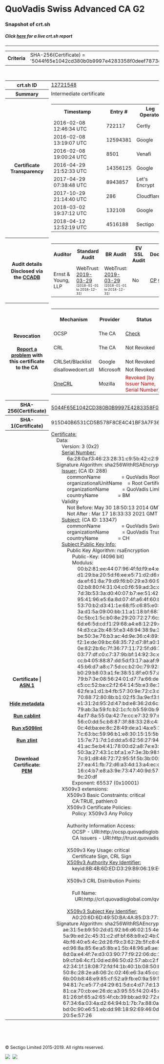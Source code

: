 # QuoVadis Swiss Advanced CA G2
### Snapshot of crt.sh
##### Click [here](https://crt.sh/?q=5044F65E1042CD380B0B9997E4283358F0DEEF7873DA72EFDB6F02474AE37EBE) for a live crt.sh report

---
<!DOCTYPE HTML PUBLIC "-//W3C//DTD HTML 4.0 Transitional//EN">
<HTML>

<BODY>

<TABLE>
  <TR>
    <TH class="outer">Criteria</TH>
    <TD class="outer">SHA-256(Certificate) = '5044f65e1042cd380b0b9997e4283358f0deef7873da72efdb6f02474ae37ebe'</TD>
  </TR>
</TABLE>
<BR>
<TABLE>
  <TR>
    <TH class="outer">crt.sh ID</TH>
    <TD class="outer"><A href="?id=12721548">12721548</A></TD>
  </TR>
  <TR>
    <TH class="outer">Summary</TH>
    <TD class="outer">Intermediate certificate</TD>
  </TR>
  <TR>
    <TH class="outer">Certificate<BR>Transparency</TH>
    <TD class="outer">
<TABLE class="options" style="margin-left:0px">
  <TR>
    <TH>Timestamp</TH>
    <TH>Entry #</TH>
    <TH>Log Operator</TH>
    <TH>Log URL</TH>
  </TR>
  <TR>
    <TD>2016-02-08&nbsp; <FONT class="small">12:46:34 UTC</FONT></TD>
    <TD>722117</TD>
    <TD>Certly</TD>
    <TD>https://log.certly.io</TD>
  </TR>
  <TR>
    <TD>2016-02-08&nbsp; <FONT class="small">13:19:07 UTC</FONT></TD>
    <TD>12594381</TD>
    <TD>Google</TD>
    <TD>https://ct.googleapis.com/pilot</TD>
  </TR>
  <TR>
    <TD>2016-02-08&nbsp; <FONT class="small">19:00:24 UTC</FONT></TD>
    <TD>8501</TD>
    <TD>Venafi</TD>
    <TD>https://ctlog.api.venafi.com</TD>
  </TR>
  <TR>
    <TD>2016-04-29&nbsp; <FONT class="small">21:52:33 UTC</FONT></TD>
    <TD>14356125</TD>
    <TD>Google</TD>
    <TD>https://ct.googleapis.com/rocketeer</TD>
  </TR>
  <TR>
    <TD>2017-04-29&nbsp; <FONT class="small">07:38:48 UTC</FONT></TD>
    <TD>8943857</TD>
    <TD>Let's Encrypt</TD>
    <TD>https://clicky.ct.letsencrypt.org</TD>
  </TR>
  <TR>
    <TD>2017-10-29&nbsp; <FONT class="small">21:14:40 UTC</FONT></TD>
    <TD>286</TD>
    <TD>Cloudflare</TD>
    <TD>https://ct.cloudflare.com/logs/nimbus2021</TD>
  </TR>
  <TR>
    <TD>2018-03-02&nbsp; <FONT class="small">19:37:12 UTC</FONT></TD>
    <TD>132108</TD>
    <TD>Google</TD>
    <TD>https://ct.googleapis.com/logs/argon2021</TD>
  </TR>
  <TR>
    <TD>2018-04-12&nbsp; <FONT class="small">12:52:19 UTC</FONT></TD>
    <TD>4516188</TD>
    <TD>Sectigo</TD>
    <TD>https://dodo.ct.comodo.com</TD>
  </TR>
</TABLE>
    </TD>
  </TR>
  <TR>
    <TH class="outer">Audit details<BR>
      <DIV class="small" style="padding-top:3px">Disclosed via the
        <A href="//ccadb-public.secure.force.com/mozilla/PublicAllIntermediateCerts" target="_blank">CCADB</A></DIV>
    </TH>
    <TD class="outer">
<TABLE class="options" style="margin-left:0px">
  <TR>
    <TH>Auditor</TH>
    <TH>Standard Audit</TH>
    <TH>BR Audit</TH>
    <TH>EV SSL Audit</TH>
    <TH>Documents</TH>
    <TH>CCADB</TH>
    <TH>Root Owner / Certificate</TH>
  </TR>
  <TR>
    <TD style="vertical-align:middle">Ernst & Young, LLP</TD>
    <TD>WebTrust:
      <A href="https://www.cpacanada.ca/generichandlers/CPACHandler.ashx?attachmentid=227627" target="_blank">2019-03-29</A>
      <BR><FONT style="font-size:8pt">(2018-01-01 to 2018-12-31)</FONT></TD>
    <TD>WebTrust:
      <A href="https://www.cpacanada.ca/generichandlers/CPACHandler.ashx?attachmentid=227628" target="_blank">2019-03-29</A>
      <BR><FONT style="font-size:8pt">(2018-01-01 to 2018-12-31)</FONT></TD>
    <TD>No    <TD>
      <A href="https://www.quovadisglobal.com/~/media/Files/Repository/QV_RCA1_RCA3_CPCPS_V4_25.ashx" target="blank">CP</A>
      <A href="https://www.quovadisglobal.com/~/media/Files/Repository/QV_RCA2_CPCPS_v2.5.ashx" target="blank">CPS</A>
    </TD>
    <TD><A href="//ccadb.force.com/001o000000rFwnVAAS" target="_blank">001o000000rFwnVAAS</A></TD>
    <TD><A href="/?id=8878">QuoVadis</A></TD>
  </TR>
</TABLE>
    </TD>
  </TR>
  <TR>
    <TH class="outer">Revocation<BR><BR>
      <DIV class="small" style="padding-top:3px"><A href="?id=12721548&opt=problemreporting">Report a problem</A> with<BR>this certificate to the CA</DIV></TH>
    <TD class="outer">
      <TABLE class="options" style="margin-left:0px">
        <TR>
          <TH>Mechanism</TH>
          <TH>Provider</TH>
          <TH>Status</TH>
          <TH>Revocation Date</TH>
          <TH>Last Observed in CRL</TH>
          <TH>Last Checked <SPAN style="color:#CC0000;vertical-align:middle;font-size:70%;font-weight:normal">(Error)</SPAN></TH>
        </TR>
        <TR>
          <TD>OCSP</TD>
          <TD>The CA</TD>
          <TD><A href="?id=12721548&opt=ocsp">Check</A></TD>
          <TD><SPAN style="color:#888888">?</SPAN></TD>
          <TD><SPAN style="color:#888888">n/a</SPAN></TD>
          <TD><SPAN style="color:#888888">?</SPAN></TD>
        </TR>
        <TR>
          <TD>CRL</TD>
          <TD>The CA</TD>
          <TD>Not Revoked</TD><TD><SPAN style="color:#888888">n/a</SPAN></TD><TD><SPAN style="color:#888888">n/a</SPAN></TD><TD>2019-12-04&nbsp; <FONT class="small">20:05:09 UTC</FONT></TD>
        </TR>
        <TR>
          <TD>CRLSet/Blacklist</TD>
          <TD>Google</TD>
          <TD>Not Revoked</TD>
          <TD><SPAN style="color:#888888">n/a</SPAN></TD>
          <TD><SPAN style="color:#888888">n/a</SPAN></TD>
          <TD><SPAN style="color:#888888">n/a</SPAN></TD>
        </TR>
        <TR>
          <TD>disallowedcert.stl</TD>
          <TD>Microsoft</TD>
          <TD>Not Revoked</TD>
          <TD><SPAN style="color:#888888">n/a</SPAN></TD>
          <TD><SPAN style="color:#888888">n/a</SPAN></TD>
          <TD><SPAN style="color:#888888">n/a</SPAN></TD>
        </TR>
        <TR>
          <TD><A href="/mozilla-onecrl" target="_blank">OneCRL</A></TD>
          <TD>Mozilla</TD>
          <TD><SPAN style="color:#CC0000">Revoked [by Issuer Name, Serial Number]</SPAN></TD><TD><SPAN style="color:#888888">Unknown</SPAN></TD>
          <TD><SPAN style="color:#888888">n/a</SPAN></TD>
          <TD><SPAN style="color:#888888">n/a</SPAN></TD>
        </TR>
      </TABLE>
    </TD>
  </TR>
  <TR>
    <TH class="outer">SHA-256(Certificate)</TH>
    <TD class="outer"><A href="//censys.io/certificates/5044f65e1042cd380b0b9997e4283358f0deef7873da72efdb6f02474ae37ebe">5044F65E1042CD380B0B9997E4283358F0DEEF7873DA72EFDB6F02474AE37EBE</A></TD>
  </TR>
  <TR>
    <TH class="outer">SHA-1(Certificate)</TH>
    <TD class="outer">915D40B6531CD5B578F8CE4C41BF3A7F36206E45</TD>
  </TR>
  <TR>
    <TH class="outer">Certificate | <A href="?asn1=12721548">ASN.1</A>
      <SPAN class="small"><BR>
      <BR><BR><A href="?id=12721548&opt=nometadata">Hide metadata</A>
      <BR><BR><A href="?id=12721548&opt=cablint">Run cablint</A>
      <BR><BR><A href="?id=12721548&opt=x509lint">Run x509lint</A>
      <BR><BR><A href="?id=12721548&opt=zlint">Run zlint</A>
      <BR><BR><BR>Download Certificate: <A href="?d=12721548">PEM</A>
      </SPAN>
    </TH>
    <TD class="text"><A href="?d=12721548">Certificate:</A><BR>&nbsp;&nbsp;&nbsp;&nbsp;Data:<BR>&nbsp;&nbsp;&nbsp;&nbsp;&nbsp;&nbsp;&nbsp;&nbsp;Version:&nbsp;3&nbsp;(0x2)<BR>&nbsp;&nbsp;&nbsp;&nbsp;&nbsp;&nbsp;&nbsp;&nbsp;<A href="?serial=6a280af346232831c95b42c29d24c4a82cc335e3">Serial&nbsp;Number:</A><BR>&nbsp;&nbsp;&nbsp;&nbsp;&nbsp;&nbsp;&nbsp;&nbsp;&nbsp;&nbsp;&nbsp;&nbsp;6a:28:0a:f3:46:23:28:31:c9:5b:42:c2:9d:24:c4:a8:2c:c3:35:e3<BR>&nbsp;&nbsp;&nbsp;&nbsp;Signature&nbsp;Algorithm:&nbsp;sha256WithRSAEncryption<BR>&nbsp;&nbsp;&nbsp;&nbsp;&nbsp;&nbsp;&nbsp;&nbsp;<A href="?caid=288">Issuer:</A> <SPAN class="small">(CA ID: 288)</SPAN><BR>&nbsp;&nbsp;&nbsp;&nbsp;&nbsp;&nbsp;&nbsp;&nbsp;&nbsp;&nbsp;&nbsp;&nbsp;commonName&nbsp;&nbsp;&nbsp;&nbsp;&nbsp;&nbsp;&nbsp;&nbsp;&nbsp;&nbsp;&nbsp;&nbsp;&nbsp;&nbsp;&nbsp;&nbsp;=&nbsp;QuoVadis&nbsp;Root&nbsp;Certification&nbsp;Authority<BR>&nbsp;&nbsp;&nbsp;&nbsp;&nbsp;&nbsp;&nbsp;&nbsp;&nbsp;&nbsp;&nbsp;&nbsp;organizationalUnitName&nbsp;&nbsp;&nbsp;&nbsp;=&nbsp;Root&nbsp;Certification&nbsp;Authority<BR>&nbsp;&nbsp;&nbsp;&nbsp;&nbsp;&nbsp;&nbsp;&nbsp;&nbsp;&nbsp;&nbsp;&nbsp;organizationName&nbsp;&nbsp;&nbsp;&nbsp;&nbsp;&nbsp;&nbsp;&nbsp;&nbsp;&nbsp;=&nbsp;QuoVadis&nbsp;Limited<BR>&nbsp;&nbsp;&nbsp;&nbsp;&nbsp;&nbsp;&nbsp;&nbsp;&nbsp;&nbsp;&nbsp;&nbsp;countryName&nbsp;&nbsp;&nbsp;&nbsp;&nbsp;&nbsp;&nbsp;&nbsp;&nbsp;&nbsp;&nbsp;&nbsp;&nbsp;&nbsp;&nbsp;=&nbsp;BM<BR>&nbsp;&nbsp;&nbsp;&nbsp;&nbsp;&nbsp;&nbsp;&nbsp;Validity<BR>&nbsp;&nbsp;&nbsp;&nbsp;&nbsp;&nbsp;&nbsp;&nbsp;&nbsp;&nbsp;&nbsp;&nbsp;Not&nbsp;Before:&nbsp;May&nbsp;30&nbsp;18:50:13&nbsp;2014&nbsp;GMT<BR>&nbsp;&nbsp;&nbsp;&nbsp;&nbsp;&nbsp;&nbsp;&nbsp;&nbsp;&nbsp;&nbsp;&nbsp;Not&nbsp;After&nbsp;:&nbsp;Mar&nbsp;17&nbsp;18:33:33&nbsp;2021&nbsp;GMT<BR>&nbsp;&nbsp;&nbsp;&nbsp;&nbsp;&nbsp;&nbsp;&nbsp;<A href="?caid=13347">Subject:</A> <SPAN class="small">(CA ID: 13347)</SPAN><BR>&nbsp;&nbsp;&nbsp;&nbsp;&nbsp;&nbsp;&nbsp;&nbsp;&nbsp;&nbsp;&nbsp;&nbsp;commonName&nbsp;&nbsp;&nbsp;&nbsp;&nbsp;&nbsp;&nbsp;&nbsp;&nbsp;&nbsp;&nbsp;&nbsp;&nbsp;&nbsp;&nbsp;&nbsp;=&nbsp;QuoVadis&nbsp;Swiss&nbsp;Advanced&nbsp;CA&nbsp;G2<BR>&nbsp;&nbsp;&nbsp;&nbsp;&nbsp;&nbsp;&nbsp;&nbsp;&nbsp;&nbsp;&nbsp;&nbsp;organizationName&nbsp;&nbsp;&nbsp;&nbsp;&nbsp;&nbsp;&nbsp;&nbsp;&nbsp;&nbsp;=&nbsp;QuoVadis&nbsp;Trustlink&nbsp;Switzerland&nbsp;Ltd.<BR>&nbsp;&nbsp;&nbsp;&nbsp;&nbsp;&nbsp;&nbsp;&nbsp;&nbsp;&nbsp;&nbsp;&nbsp;countryName&nbsp;&nbsp;&nbsp;&nbsp;&nbsp;&nbsp;&nbsp;&nbsp;&nbsp;&nbsp;&nbsp;&nbsp;&nbsp;&nbsp;&nbsp;=&nbsp;CH<BR>&nbsp;&nbsp;&nbsp;&nbsp;&nbsp;&nbsp;&nbsp;&nbsp;<A href="?spkisha256=3c23bb35a2f14742ebfb7f671945ea998e21fa999032e79240f6bcb36975de5e">Subject&nbsp;Public&nbsp;Key&nbsp;Info:</A><BR>&nbsp;&nbsp;&nbsp;&nbsp;&nbsp;&nbsp;&nbsp;&nbsp;&nbsp;&nbsp;&nbsp;&nbsp;Public&nbsp;Key&nbsp;Algorithm:&nbsp;rsaEncryption<BR>&nbsp;&nbsp;&nbsp;&nbsp;&nbsp;&nbsp;&nbsp;&nbsp;&nbsp;&nbsp;&nbsp;&nbsp;&nbsp;&nbsp;&nbsp;&nbsp;Public-Key:&nbsp;(4096&nbsp;bit)<BR>&nbsp;&nbsp;&nbsp;&nbsp;&nbsp;&nbsp;&nbsp;&nbsp;&nbsp;&nbsp;&nbsp;&nbsp;&nbsp;&nbsp;&nbsp;&nbsp;Modulus:<BR>&nbsp;&nbsp;&nbsp;&nbsp;&nbsp;&nbsp;&nbsp;&nbsp;&nbsp;&nbsp;&nbsp;&nbsp;&nbsp;&nbsp;&nbsp;&nbsp;&nbsp;&nbsp;&nbsp;&nbsp;00:b2:81:ee:44:07:96:4f:fd:f9:e4:e3:b2:8f:81:<BR>&nbsp;&nbsp;&nbsp;&nbsp;&nbsp;&nbsp;&nbsp;&nbsp;&nbsp;&nbsp;&nbsp;&nbsp;&nbsp;&nbsp;&nbsp;&nbsp;&nbsp;&nbsp;&nbsp;&nbsp;d1:29:ba:20:5d:f6:ee:e5:71:d2:d6:c5:e1:8b:3a:<BR>&nbsp;&nbsp;&nbsp;&nbsp;&nbsp;&nbsp;&nbsp;&nbsp;&nbsp;&nbsp;&nbsp;&nbsp;&nbsp;&nbsp;&nbsp;&nbsp;&nbsp;&nbsp;&nbsp;&nbsp;da:ef:61:8a:79:d9:f6:b0:29:e3:60:9b:7a:10:a2:<BR>&nbsp;&nbsp;&nbsp;&nbsp;&nbsp;&nbsp;&nbsp;&nbsp;&nbsp;&nbsp;&nbsp;&nbsp;&nbsp;&nbsp;&nbsp;&nbsp;&nbsp;&nbsp;&nbsp;&nbsp;02:b8:80:f4:31:04:c0:f6:59:ad:3c:d2:73:8f:a3:<BR>&nbsp;&nbsp;&nbsp;&nbsp;&nbsp;&nbsp;&nbsp;&nbsp;&nbsp;&nbsp;&nbsp;&nbsp;&nbsp;&nbsp;&nbsp;&nbsp;&nbsp;&nbsp;&nbsp;&nbsp;7d:3b:53:3a:d0:40:07:b7:ee:51:42:26:a5:e5:2e:<BR>&nbsp;&nbsp;&nbsp;&nbsp;&nbsp;&nbsp;&nbsp;&nbsp;&nbsp;&nbsp;&nbsp;&nbsp;&nbsp;&nbsp;&nbsp;&nbsp;&nbsp;&nbsp;&nbsp;&nbsp;95:41:96:e5:6a:8d:07:4f:a6:4f:60:b3:2b:9c:6a:<BR>&nbsp;&nbsp;&nbsp;&nbsp;&nbsp;&nbsp;&nbsp;&nbsp;&nbsp;&nbsp;&nbsp;&nbsp;&nbsp;&nbsp;&nbsp;&nbsp;&nbsp;&nbsp;&nbsp;&nbsp;53:70:b2:d3:41:1e:68:f5:c6:85:e0:51:f4:d7:85:<BR>&nbsp;&nbsp;&nbsp;&nbsp;&nbsp;&nbsp;&nbsp;&nbsp;&nbsp;&nbsp;&nbsp;&nbsp;&nbsp;&nbsp;&nbsp;&nbsp;&nbsp;&nbsp;&nbsp;&nbsp;3a:d1:5a:09:00:bb:11:a1:18:bf:68:76:3d:be:f5:<BR>&nbsp;&nbsp;&nbsp;&nbsp;&nbsp;&nbsp;&nbsp;&nbsp;&nbsp;&nbsp;&nbsp;&nbsp;&nbsp;&nbsp;&nbsp;&nbsp;&nbsp;&nbsp;&nbsp;&nbsp;0c:5b:c1:5c:b0:8e:29:20:72:27:6c:0f:35:66:a3:<BR>&nbsp;&nbsp;&nbsp;&nbsp;&nbsp;&nbsp;&nbsp;&nbsp;&nbsp;&nbsp;&nbsp;&nbsp;&nbsp;&nbsp;&nbsp;&nbsp;&nbsp;&nbsp;&nbsp;&nbsp;6d:e6:5d:cd:f1:29:68:a4:e8:12:29:df:36:c3:8d:<BR>&nbsp;&nbsp;&nbsp;&nbsp;&nbsp;&nbsp;&nbsp;&nbsp;&nbsp;&nbsp;&nbsp;&nbsp;&nbsp;&nbsp;&nbsp;&nbsp;&nbsp;&nbsp;&nbsp;&nbsp;f4:d3:ca:2b:48:5f:e3:48:94:38:9a:33:1c:2a:e8:<BR>&nbsp;&nbsp;&nbsp;&nbsp;&nbsp;&nbsp;&nbsp;&nbsp;&nbsp;&nbsp;&nbsp;&nbsp;&nbsp;&nbsp;&nbsp;&nbsp;&nbsp;&nbsp;&nbsp;&nbsp;be:50:3e:76:b3:ac:4d:9e:36:c4:89:ac:79:b0:cf:<BR>&nbsp;&nbsp;&nbsp;&nbsp;&nbsp;&nbsp;&nbsp;&nbsp;&nbsp;&nbsp;&nbsp;&nbsp;&nbsp;&nbsp;&nbsp;&nbsp;&nbsp;&nbsp;&nbsp;&nbsp;f2:1e:de:09:bc:68:35:72:d7:8f:a0:13:5b:27:13:<BR>&nbsp;&nbsp;&nbsp;&nbsp;&nbsp;&nbsp;&nbsp;&nbsp;&nbsp;&nbsp;&nbsp;&nbsp;&nbsp;&nbsp;&nbsp;&nbsp;&nbsp;&nbsp;&nbsp;&nbsp;0e:82:2b:6c:7f:36:77:11:72:5f:d6:71:d6:81:8d:<BR>&nbsp;&nbsp;&nbsp;&nbsp;&nbsp;&nbsp;&nbsp;&nbsp;&nbsp;&nbsp;&nbsp;&nbsp;&nbsp;&nbsp;&nbsp;&nbsp;&nbsp;&nbsp;&nbsp;&nbsp;03:77:df:c0:c7:37:9b:bf:14:92:3c:e0:d3:2d:e7:<BR>&nbsp;&nbsp;&nbsp;&nbsp;&nbsp;&nbsp;&nbsp;&nbsp;&nbsp;&nbsp;&nbsp;&nbsp;&nbsp;&nbsp;&nbsp;&nbsp;&nbsp;&nbsp;&nbsp;&nbsp;cc:b4:05:88:87:dd:5d:f3:17:aa:af:9e:d9:b8:9f:<BR>&nbsp;&nbsp;&nbsp;&nbsp;&nbsp;&nbsp;&nbsp;&nbsp;&nbsp;&nbsp;&nbsp;&nbsp;&nbsp;&nbsp;&nbsp;&nbsp;&nbsp;&nbsp;&nbsp;&nbsp;45:b6:d7:a8:c7:5d:cc:b2:0c:79:92:20:40:cc:a5:<BR>&nbsp;&nbsp;&nbsp;&nbsp;&nbsp;&nbsp;&nbsp;&nbsp;&nbsp;&nbsp;&nbsp;&nbsp;&nbsp;&nbsp;&nbsp;&nbsp;&nbsp;&nbsp;&nbsp;&nbsp;b0:29:b8:03:a1:fe:38:51:8f:e0:57:ab:d2:bf:56:<BR>&nbsp;&nbsp;&nbsp;&nbsp;&nbsp;&nbsp;&nbsp;&nbsp;&nbsp;&nbsp;&nbsp;&nbsp;&nbsp;&nbsp;&nbsp;&nbsp;&nbsp;&nbsp;&nbsp;&nbsp;79:b7:3e:08:56:24:01:d7:7a:66:de:4b:80:31:d2:<BR>&nbsp;&nbsp;&nbsp;&nbsp;&nbsp;&nbsp;&nbsp;&nbsp;&nbsp;&nbsp;&nbsp;&nbsp;&nbsp;&nbsp;&nbsp;&nbsp;&nbsp;&nbsp;&nbsp;&nbsp;c5:cc:52:ba:c2:f2:64:14:5b:e3:8e:10:b3:8d:13:<BR>&nbsp;&nbsp;&nbsp;&nbsp;&nbsp;&nbsp;&nbsp;&nbsp;&nbsp;&nbsp;&nbsp;&nbsp;&nbsp;&nbsp;&nbsp;&nbsp;&nbsp;&nbsp;&nbsp;&nbsp;62:fe:a1:d1:b4:fb:57:30:9e:72:c3:d8:21:09:99:<BR>&nbsp;&nbsp;&nbsp;&nbsp;&nbsp;&nbsp;&nbsp;&nbsp;&nbsp;&nbsp;&nbsp;&nbsp;&nbsp;&nbsp;&nbsp;&nbsp;&nbsp;&nbsp;&nbsp;&nbsp;70:88:72:80:8b:b1:02:f5:3a:9e:f3:98:5f:17:5c:<BR>&nbsp;&nbsp;&nbsp;&nbsp;&nbsp;&nbsp;&nbsp;&nbsp;&nbsp;&nbsp;&nbsp;&nbsp;&nbsp;&nbsp;&nbsp;&nbsp;&nbsp;&nbsp;&nbsp;&nbsp;e1:31:2d:95:2d:47:bd:e8:36:2d:6c:22:cf:08:73:<BR>&nbsp;&nbsp;&nbsp;&nbsp;&nbsp;&nbsp;&nbsp;&nbsp;&nbsp;&nbsp;&nbsp;&nbsp;&nbsp;&nbsp;&nbsp;&nbsp;&nbsp;&nbsp;&nbsp;&nbsp;79:ab:3a:59:fc:b2:1c:fc:b5:59:0b:94:a9:92:b2:<BR>&nbsp;&nbsp;&nbsp;&nbsp;&nbsp;&nbsp;&nbsp;&nbsp;&nbsp;&nbsp;&nbsp;&nbsp;&nbsp;&nbsp;&nbsp;&nbsp;&nbsp;&nbsp;&nbsp;&nbsp;4a:f7:8a:55:0a:42:7e:cc:e7:32:97:ec:5e:96:2a:<BR>&nbsp;&nbsp;&nbsp;&nbsp;&nbsp;&nbsp;&nbsp;&nbsp;&nbsp;&nbsp;&nbsp;&nbsp;&nbsp;&nbsp;&nbsp;&nbsp;&nbsp;&nbsp;&nbsp;&nbsp;56:c0:dd:5c:b8:87:3f:88:33:28:c4:30:08:36:70:<BR>&nbsp;&nbsp;&nbsp;&nbsp;&nbsp;&nbsp;&nbsp;&nbsp;&nbsp;&nbsp;&nbsp;&nbsp;&nbsp;&nbsp;&nbsp;&nbsp;&nbsp;&nbsp;&nbsp;&nbsp;0c:4d:ba:ee:8c:28:49:de:a1:4a:e5:19:48:84:26:<BR>&nbsp;&nbsp;&nbsp;&nbsp;&nbsp;&nbsp;&nbsp;&nbsp;&nbsp;&nbsp;&nbsp;&nbsp;&nbsp;&nbsp;&nbsp;&nbsp;&nbsp;&nbsp;&nbsp;&nbsp;7c:63:bc:59:96:b1:e8:30:15:15:5b:05:c6:5e:a5:<BR>&nbsp;&nbsp;&nbsp;&nbsp;&nbsp;&nbsp;&nbsp;&nbsp;&nbsp;&nbsp;&nbsp;&nbsp;&nbsp;&nbsp;&nbsp;&nbsp;&nbsp;&nbsp;&nbsp;&nbsp;15:7e:71:7d:1d:dd:a5:62:56:27:94:7a:4b:4d:8d:<BR>&nbsp;&nbsp;&nbsp;&nbsp;&nbsp;&nbsp;&nbsp;&nbsp;&nbsp;&nbsp;&nbsp;&nbsp;&nbsp;&nbsp;&nbsp;&nbsp;&nbsp;&nbsp;&nbsp;&nbsp;41:ac:5e:b4:41:78:00:d2:a8:7e:e3:8f:8d:88:76:<BR>&nbsp;&nbsp;&nbsp;&nbsp;&nbsp;&nbsp;&nbsp;&nbsp;&nbsp;&nbsp;&nbsp;&nbsp;&nbsp;&nbsp;&nbsp;&nbsp;&nbsp;&nbsp;&nbsp;&nbsp;50:3a:27:43:1c:bf:a1:e7:3e:3b:98:9f:e8:54:f1:<BR>&nbsp;&nbsp;&nbsp;&nbsp;&nbsp;&nbsp;&nbsp;&nbsp;&nbsp;&nbsp;&nbsp;&nbsp;&nbsp;&nbsp;&nbsp;&nbsp;&nbsp;&nbsp;&nbsp;&nbsp;7c:91:d8:48:72:72:95:5f:5b:3b:00:dc:bb:8a:99:<BR>&nbsp;&nbsp;&nbsp;&nbsp;&nbsp;&nbsp;&nbsp;&nbsp;&nbsp;&nbsp;&nbsp;&nbsp;&nbsp;&nbsp;&nbsp;&nbsp;&nbsp;&nbsp;&nbsp;&nbsp;27:ea:41:fb:72:d6:a3:4d:13:a4:ec:c5:be:d8:08:<BR>&nbsp;&nbsp;&nbsp;&nbsp;&nbsp;&nbsp;&nbsp;&nbsp;&nbsp;&nbsp;&nbsp;&nbsp;&nbsp;&nbsp;&nbsp;&nbsp;&nbsp;&nbsp;&nbsp;&nbsp;16:c4:b7:e8:a3:9e:73:47:40:9d:57:35:5f:e3:47:<BR>&nbsp;&nbsp;&nbsp;&nbsp;&nbsp;&nbsp;&nbsp;&nbsp;&nbsp;&nbsp;&nbsp;&nbsp;&nbsp;&nbsp;&nbsp;&nbsp;&nbsp;&nbsp;&nbsp;&nbsp;9c:20:df<BR>&nbsp;&nbsp;&nbsp;&nbsp;&nbsp;&nbsp;&nbsp;&nbsp;&nbsp;&nbsp;&nbsp;&nbsp;&nbsp;&nbsp;&nbsp;&nbsp;Exponent:&nbsp;65537&nbsp;(0x10001)<BR>&nbsp;&nbsp;&nbsp;&nbsp;&nbsp;&nbsp;&nbsp;&nbsp;X509v3&nbsp;extensions:<BR>&nbsp;&nbsp;&nbsp;&nbsp;&nbsp;&nbsp;&nbsp;&nbsp;&nbsp;&nbsp;&nbsp;&nbsp;X509v3&nbsp;Basic&nbsp;Constraints:&nbsp;critical<BR>&nbsp;&nbsp;&nbsp;&nbsp;&nbsp;&nbsp;&nbsp;&nbsp;&nbsp;&nbsp;&nbsp;&nbsp;&nbsp;&nbsp;&nbsp;&nbsp;CA:TRUE,&nbsp;pathlen:0<BR>&nbsp;&nbsp;&nbsp;&nbsp;&nbsp;&nbsp;&nbsp;&nbsp;&nbsp;&nbsp;&nbsp;&nbsp;X509v3&nbsp;Certificate&nbsp;Policies:&nbsp;<BR>&nbsp;&nbsp;&nbsp;&nbsp;&nbsp;&nbsp;&nbsp;&nbsp;&nbsp;&nbsp;&nbsp;&nbsp;&nbsp;&nbsp;&nbsp;&nbsp;Policy:&nbsp;X509v3&nbsp;Any&nbsp;Policy<BR><BR>&nbsp;&nbsp;&nbsp;&nbsp;&nbsp;&nbsp;&nbsp;&nbsp;&nbsp;&nbsp;&nbsp;&nbsp;Authority&nbsp;Information&nbsp;Access:&nbsp;<BR>&nbsp;&nbsp;&nbsp;&nbsp;&nbsp;&nbsp;&nbsp;&nbsp;&nbsp;&nbsp;&nbsp;&nbsp;&nbsp;&nbsp;&nbsp;&nbsp;OCSP&nbsp;-&nbsp;URI:http://ocsp.quovadisglobal.com<BR>&nbsp;&nbsp;&nbsp;&nbsp;&nbsp;&nbsp;&nbsp;&nbsp;&nbsp;&nbsp;&nbsp;&nbsp;&nbsp;&nbsp;&nbsp;&nbsp;CA&nbsp;Issuers&nbsp;-&nbsp;URI:http://trust.quovadisglobal.com/qvrca.crt<BR><BR>&nbsp;&nbsp;&nbsp;&nbsp;&nbsp;&nbsp;&nbsp;&nbsp;&nbsp;&nbsp;&nbsp;&nbsp;X509v3&nbsp;Key&nbsp;Usage:&nbsp;critical<BR>&nbsp;&nbsp;&nbsp;&nbsp;&nbsp;&nbsp;&nbsp;&nbsp;&nbsp;&nbsp;&nbsp;&nbsp;&nbsp;&nbsp;&nbsp;&nbsp;Certificate&nbsp;Sign,&nbsp;CRL&nbsp;Sign<BR>&nbsp;&nbsp;&nbsp;&nbsp;&nbsp;&nbsp;&nbsp;&nbsp;&nbsp;&nbsp;&nbsp;&nbsp;<A href="?ski=8b4b6dedd329b90619ec3939a9f097846acbefdf">X509v3&nbsp;Authority&nbsp;Key&nbsp;Identifier:</A><BR>&nbsp;&nbsp;&nbsp;&nbsp;&nbsp;&nbsp;&nbsp;&nbsp;&nbsp;&nbsp;&nbsp;&nbsp;&nbsp;&nbsp;&nbsp;&nbsp;keyid:8B:4B:6D:ED:D3:29:B9:06:19:EC:39:39:A9:F0:97:84:6A:CB:EF:DF<BR><BR>&nbsp;&nbsp;&nbsp;&nbsp;&nbsp;&nbsp;&nbsp;&nbsp;&nbsp;&nbsp;&nbsp;&nbsp;X509v3&nbsp;CRL&nbsp;Distribution&nbsp;Points:&nbsp;<BR><BR>&nbsp;&nbsp;&nbsp;&nbsp;&nbsp;&nbsp;&nbsp;&nbsp;&nbsp;&nbsp;&nbsp;&nbsp;&nbsp;&nbsp;&nbsp;&nbsp;Full&nbsp;Name:<BR>&nbsp;&nbsp;&nbsp;&nbsp;&nbsp;&nbsp;&nbsp;&nbsp;&nbsp;&nbsp;&nbsp;&nbsp;&nbsp;&nbsp;&nbsp;&nbsp;&nbsp;&nbsp;URI:http://crl.quovadisglobal.com/qvrca.crl<BR><BR>&nbsp;&nbsp;&nbsp;&nbsp;&nbsp;&nbsp;&nbsp;&nbsp;&nbsp;&nbsp;&nbsp;&nbsp;<A href="?ski=a0206d6d495dba4a85d37720b27ab88b0eedd59d">X509v3&nbsp;Subject&nbsp;Key&nbsp;Identifier:</A><BR>&nbsp;&nbsp;&nbsp;&nbsp;&nbsp;&nbsp;&nbsp;&nbsp;&nbsp;&nbsp;&nbsp;&nbsp;&nbsp;&nbsp;&nbsp;&nbsp;A0:20:6D:6D:49:5D:BA:4A:85:D3:77:20:B2:7A:B8:8B:0E:ED:D5:9D<BR>&nbsp;&nbsp;&nbsp;&nbsp;Signature&nbsp;Algorithm:&nbsp;sha256WithRSAEncryption<BR>&nbsp;&nbsp;&nbsp;&nbsp;&nbsp;&nbsp;&nbsp;&nbsp;&nbsp;ae:31:5e:b9:50:2d:d1:92:b6:d6:02:15:4e:58:df:15:29:2d:<BR>&nbsp;&nbsp;&nbsp;&nbsp;&nbsp;&nbsp;&nbsp;&nbsp;&nbsp;5a:9b:ed:2c:45:31:c2:df:bf:68:b9:e2:4b:02:fd:da:5a:43:<BR>&nbsp;&nbsp;&nbsp;&nbsp;&nbsp;&nbsp;&nbsp;&nbsp;&nbsp;4b:f6:40:e5:4c:2d:26:f9:c3:62:2b:5f:c8:43:fb:d5:c6:93:<BR>&nbsp;&nbsp;&nbsp;&nbsp;&nbsp;&nbsp;&nbsp;&nbsp;&nbsp;ed:96:8a:85:6e:a5:8b:e1:5b:48:96:a6:ae:cd:22:ce:42:e4:<BR>&nbsp;&nbsp;&nbsp;&nbsp;&nbsp;&nbsp;&nbsp;&nbsp;&nbsp;8d:0a:e4:4f:7e:d3:03:90:77:f9:22:06:dc:1c:47:b2:08:c8:<BR>&nbsp;&nbsp;&nbsp;&nbsp;&nbsp;&nbsp;&nbsp;&nbsp;&nbsp;b9:cf:b6:4c:f1:0d:ed:86:50:d2:57:ab:c2:f8:5f:25:85:0d:<BR>&nbsp;&nbsp;&nbsp;&nbsp;&nbsp;&nbsp;&nbsp;&nbsp;&nbsp;42:34:1f:18:08:72:fd:f4:1b:40:1b:08:50:b3:76:67:df:71:<BR>&nbsp;&nbsp;&nbsp;&nbsp;&nbsp;&nbsp;&nbsp;&nbsp;&nbsp;50:8c:28:2e:a8:06:2c:02:46:e6:3a:45:cc:51:22:7d:51:f9:<BR>&nbsp;&nbsp;&nbsp;&nbsp;&nbsp;&nbsp;&nbsp;&nbsp;&nbsp;6b:00:b8:48:e9:85:cf:52:a9:fb:e0:9a:59:56:ed:a5:34:9e:<BR>&nbsp;&nbsp;&nbsp;&nbsp;&nbsp;&nbsp;&nbsp;&nbsp;&nbsp;94:81:7c:e5:77:d4:29:61:5d:c4:d7:7d:13:8f:1d:63:75:c0:<BR>&nbsp;&nbsp;&nbsp;&nbsp;&nbsp;&nbsp;&nbsp;&nbsp;&nbsp;81:ca:70:cb:ee:26:dc:a3:95:55:f4:20:45:c5:41:9d:a1:18:<BR>&nbsp;&nbsp;&nbsp;&nbsp;&nbsp;&nbsp;&nbsp;&nbsp;&nbsp;81:26:bf:65:a2:65:4f:cb:39:bb:ad:92:72:e6:1c:7e:aa:83:<BR>&nbsp;&nbsp;&nbsp;&nbsp;&nbsp;&nbsp;&nbsp;&nbsp;&nbsp;67:34:6a:03:4a:d2:64:94:b1:7b:7a:88:0a:29:86:46:c6:0c:<BR>&nbsp;&nbsp;&nbsp;&nbsp;&nbsp;&nbsp;&nbsp;&nbsp;&nbsp;bd:0c:90:e6:51:eb:dd:98:18:92:69:46:0d:9b:30:8e:a4:9c:<BR>&nbsp;&nbsp;&nbsp;&nbsp;&nbsp;&nbsp;&nbsp;&nbsp;&nbsp;20:5e:57:26<BR>    </TD>
  </TR>
</TABLE>

  <BR><BR><BR>

  <P class="copyright">&copy; Sectigo Limited 2015-2019. All rights reserved.</P>
  <DIV>
    <A href="https://sectigo.com/"><IMG src="/sectigo_s.png"></A>
    &nbsp;<A href="https://github.com/crtsh"><IMG src="/GitHub-Mark-32px.png"></A>
  </DIV>
</BODY>
</HTML>
